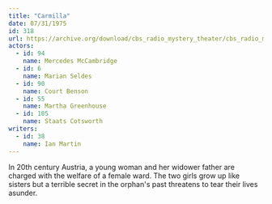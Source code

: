 ```yaml
---
title: "Carmilla"
date: 07/31/1975
id: 318
url: https://archive.org/download/cbs_radio_mystery_theater/cbs_radio_mystery_theater-0301-0350.zip/cbs_radio_mystery_theater-0301-0350%2Fcbsrmt_0318_carmilla.mp3
actors:  
  - id: 94
    name: Mercedes McCambridge  
  - id: 6
    name: Marian Seldes  
  - id: 90
    name: Court Benson  
  - id: 55
    name: Martha Greenhouse  
  - id: 105
    name: Staats Cotsworth
writers:  
  - id: 38
    name: Ian Martin
---
```

In 20th century Austria, a young woman and her widower father are charged with the welfare of a female ward. The two girls grow up like sisters but a terrible secret in the orphan's past threatens to tear their lives asunder.